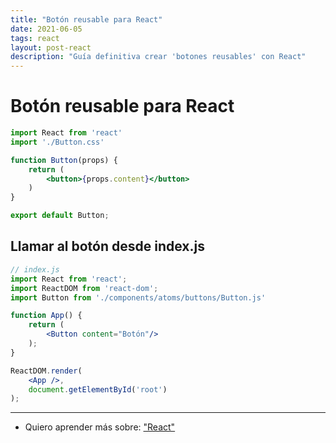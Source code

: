 ```yaml
---
title: "Botón reusable para React"
date: 2021-06-05
tags: react
layout: post-react
description: "Guía definitiva crear 'botones reusables' con React"
---
```


# Botón reusable para React

````jsx
import React from 'react'
import './Button.css'

function Button(props) {
    return (
        <button>{props.content}</button>
    )
}

export default Button;
````

## Llamar al botón desde index.js

````jsx
// index.js
import React from 'react';
import ReactDOM from 'react-dom';
import Button from './components/atoms/buttons/Button.js'

function App() {
    return (
        <Button content="Botón"/>
    );
}

ReactDOM.render(
    <App />,
    document.getElementById('root')
);
````

***

- Quiero aprender más sobre: ["React"](../00/react)
